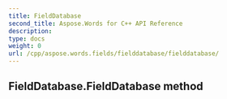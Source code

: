 ```yaml
---
title: FieldDatabase
second_title: Aspose.Words for C++ API Reference
description: 
type: docs
weight: 0
url: /cpp/aspose.words.fields/fielddatabase/fielddatabase/
---
```

## FieldDatabase.FieldDatabase method





